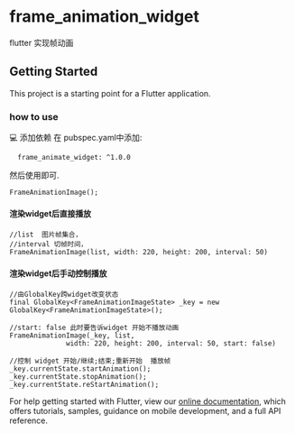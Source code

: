 # frame_animation_widget

flutter 实现帧动画
## Getting Started

This project is a starting point for a Flutter application.

### how to use

💻 添加依赖
 在 pubspec.yaml中添加:
 
  ````
    frame_animate_widget: ^1.0.0

  ````
  然后使用即可. 
  ````
  FrameAnimationImage();
  ````
#### 渲染widget后直接播放

  ````
  //list  图片帧集合，
  //interval 切帧时间，
  FrameAnimationImage(list, width: 220, height: 200, interval: 50)

  ````
#### 渲染widget后手动控制播放
  ````
  //由GlobalKey跨widget改变状态
  final GlobalKey<FrameAnimationImageState> _key = new GlobalKey<FrameAnimationImageState>();

  //start: false 此时要告诉widget 开始不播放动画
  FrameAnimationImage(_key, list,
                width: 220, height: 200, interval: 50, start: false)

  //控制 widget 开始/继续;结束;重新开始  播放帧
  _key.currentState.startAnimation();
  _key.currentState.stopAnimation();
  _key.currentState.reStartAnimation();

  ````

For help getting started with Flutter, view our
[online documentation](https://github.com/rd-wang/flutter_frame_animate_widget), which offers tutorials,
samples, guidance on mobile development, and a full API reference.
